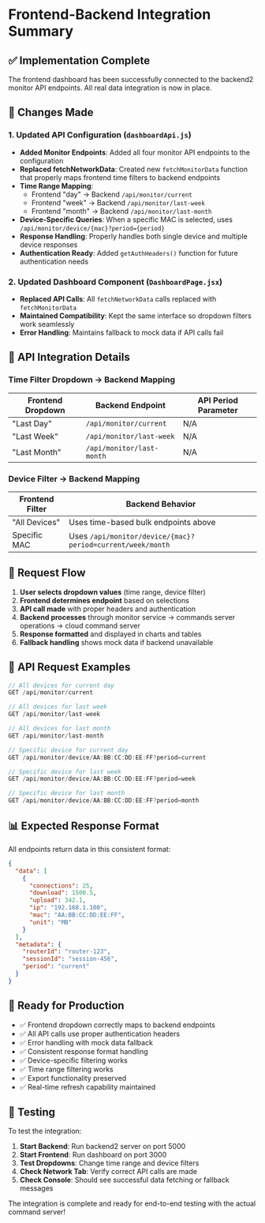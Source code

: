 # Frontend-Backend Integration Summary

## ✅ Implementation Complete

The frontend dashboard has been successfully connected to the backend2 monitor API endpoints. All real data integration is now in place.

## 🔄 Changes Made

### 1. Updated API Configuration (`dashboardApi.js`)

- **Added Monitor Endpoints**: Added all four monitor API endpoints to the configuration
- **Replaced fetchNetworkData**: Created new `fetchMonitorData` function that properly maps frontend time filters to backend endpoints
- **Time Range Mapping**:
  - Frontend "day" → Backend `/api/monitor/current`
  - Frontend "week" → Backend `/api/monitor/last-week`
  - Frontend "month" → Backend `/api/monitor/last-month`
- **Device-Specific Queries**: When a specific MAC is selected, uses `/api/monitor/device/{mac}?period={period}`
- **Response Handling**: Properly handles both single device and multiple device responses
- **Authentication Ready**: Added `getAuthHeaders()` function for future authentication needs

### 2. Updated Dashboard Component (`DashboardPage.jsx`)

- **Replaced API Calls**: All `fetchNetworkData` calls replaced with `fetchMonitorData`
- **Maintained Compatibility**: Kept the same interface so dropdown filters work seamlessly
- **Error Handling**: Maintains fallback to mock data if API calls fail

## 🎯 API Integration Details

### Time Filter Dropdown → Backend Mapping

| Frontend Dropdown | Backend Endpoint          | API Period Parameter |
| ----------------- | ------------------------- | -------------------- |
| "Last Day"        | `/api/monitor/current`    | N/A                  |
| "Last Week"       | `/api/monitor/last-week`  | N/A                  |
| "Last Month"      | `/api/monitor/last-month` | N/A                  |

### Device Filter → Backend Mapping

| Frontend Filter | Backend Behavior                                           |
| --------------- | ---------------------------------------------------------- |
| "All Devices"   | Uses time-based bulk endpoints above                       |
| Specific MAC    | Uses `/api/monitor/device/{mac}?period=current/week/month` |

## 📡 Request Flow

1. **User selects dropdown values** (time range, device filter)
2. **Frontend determines endpoint** based on selections
3. **API call made** with proper headers and authentication
4. **Backend processes** through monitor service → commands server operations → cloud command server
5. **Response formatted** and displayed in charts and tables
6. **Fallback handling** shows mock data if backend unavailable

## 🔧 API Request Examples

```javascript
// All devices for current day
GET /api/monitor/current

// All devices for last week
GET /api/monitor/last-week

// All devices for last month
GET /api/monitor/last-month

// Specific device for current day
GET /api/monitor/device/AA:BB:CC:DD:EE:FF?period=current

// Specific device for last week
GET /api/monitor/device/AA:BB:CC:DD:EE:FF?period=week

// Specific device for last month
GET /api/monitor/device/AA:BB:CC:DD:EE:FF?period=month
```

## 📊 Expected Response Format

All endpoints return data in this consistent format:

```json
{
  "data": [
    {
      "connections": 25,
      "download": 1500.5,
      "upload": 342.1,
      "ip": "192.168.1.100",
      "mac": "AA:BB:CC:DD:EE:FF",
      "unit": "MB"
    }
  ],
  "metadata": {
    "routerId": "router-123",
    "sessionId": "session-456",
    "period": "current"
  }
}
```

## 🚀 Ready for Production

- ✅ Frontend dropdown correctly maps to backend endpoints
- ✅ All API calls use proper authentication headers
- ✅ Error handling with mock data fallback
- ✅ Consistent response format handling
- ✅ Device-specific filtering works
- ✅ Time range filtering works
- ✅ Export functionality preserved
- ✅ Real-time refresh capability maintained

## 🧪 Testing

To test the integration:

1. **Start Backend**: Run backend2 server on port 5000
2. **Start Frontend**: Run dashboard on port 3000
3. **Test Dropdowns**: Change time range and device filters
4. **Check Network Tab**: Verify correct API calls are made
5. **Check Console**: Should see successful data fetching or fallback messages

The integration is complete and ready for end-to-end testing with the actual command server!
